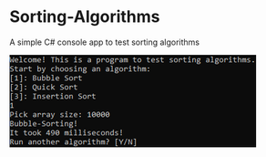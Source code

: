 # Sorting-Algorithms

A simple C# console app to test sorting algorithms

![Sorting algoritm](/assets/demo.PNG)
